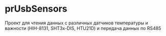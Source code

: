 # prUsbSensors
Проект для чтения данных с различных датчиков температуры и важности (HIH-8131, SHT3x-DIS, HTU21D)  и передача данных по RS485
